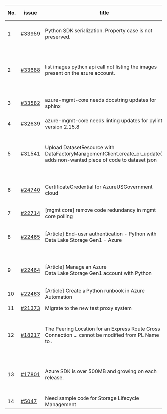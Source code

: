 | No. | issue | title | labels | assignees | bot advice | created date |
| ------ | ------ | ------ | ------ | ------ | ------ | :-----: |
|1|[#33959](https://github.com/Azure/azure-sdk-for-python/issues/33959)|Python SDK serialization. Property case is not preserved.|question, Mgmt, customer-reported, needs-team-attention|msyyc||2024-01-23|
|2|[#33688](https://github.com/Azure/azure-sdk-for-python/issues/33688)|list images python api call not listing the images present on the azure account.|question, Compute, Mgmt, customer-reported, no-recent-activity, needs-author-feedback|msyyc||2024-01-03|
|3|[#33582](https://github.com/Azure/azure-sdk-for-python/issues/33582)|azure-mgmt-core needs docstring updates for sphinx|Mgmt, Azure.Mgmt.Core, sphinx|msyyc|new issue|2023-12-17|
|4|[#32639](https://github.com/Azure/azure-sdk-for-python/issues/32639)|azure-mgmt-core needs linting updates for pylint version 2.15.8|Mgmt, Azure.Mgmt.Core, pylint|msyyc|new issue|2023-10-22|
|5|[#31541](https://github.com/Azure/azure-sdk-for-python/issues/31541)|Upload DatasetResource with DataFactoryManagementClient.create_or_update() adds non-wanted piece of code to dataset json|question, Data Factory, Service Attention, Mgmt, customer-reported, needs-team-attention|msyyc|no reply > 7|2023-08-09|
|6|[#24740](https://github.com/Azure/azure-sdk-for-python/issues/24740)|CertificateCredential for AzureUSGovernment cloud|feature-request, Operations Management, Mgmt, needs-team-attention|msyyc, BigCat20196|new comment|2022-06-07|
|7|[#22714](https://github.com/Azure/azure-sdk-for-python/issues/22714)|[mgmt core] remove code redundancy in mgmt core polling|Mgmt, Azure.Mgmt.Core|msyyc|new issue|2022-01-21|
|8|[#22465](https://github.com/Azure/azure-sdk-for-python/issues/22465)|[Article] End-user authentication - Python with Data Lake Storage Gen1 - Azure|Storage, Docs, Client, Mgmt, Data Lake Storage Gen1, Resources|tasherif-msft, msyyc|no reply > 7|2022-01-12|
|9|[#22464](https://github.com/Azure/azure-sdk-for-python/issues/22464)|[Article] Manage an Azure Data Lake Storage Gen1 account with Python|Storage, Docs, Client, Mgmt, Data Lake Storage Gen1, Resources|tasherif-msft, msyyc|no reply > 7|2022-01-12|
|10|[#22463](https://github.com/Azure/azure-sdk-for-python/issues/22463)|[Article] Create a Python runbook in Azure Automation|Docs, Compute, Mgmt, Resources|msyyc|no reply > 7|2022-01-12|
|11|[#21373](https://github.com/Azure/azure-sdk-for-python/issues/21373)|Migrate to the new test proxy system|Mgmt, Epic, MQ|msyyc|no reply > 7|2021-10-22|
|12|[#18217](https://github.com/Azure/azure-sdk-for-python/issues/18217)|The Peering Location for an Express Route Cross Connection ... cannot be modified from PL Name to .|bug, Network - ExpressRoute, Service Attention, Mgmt, customer-reported, needs-team-attention|msyyc|new comment|2021-04-22|
|13|[#17801](https://github.com/Azure/azure-sdk-for-python/issues/17801)|Azure SDK is over 500MB and growing on each release.|question, Network, Service Attention, Mgmt, customer-reported, needs-team-attention|iscai-msft, lmazuel, msyyc|new comment|2021-04-05|
|14|[#5047](https://github.com/Azure/azure-sdk-for-python/issues/5047)|Need sample code for Storage Lifecycle Management|Docs, Mgmt|msyyc|new comment|2019-05-02|
